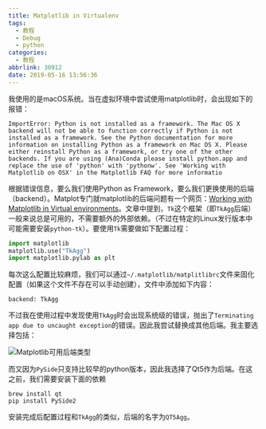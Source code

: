 ```yaml
---
title: Matplotlib in Virtualenv
tags:
  - 教程
  - Debug
  - python
categories:
  - 教程
abbrlink: 30912
date: 2019-05-16 13:56:36
---
```


我使用的是macOS系统。当在虚拟环境中尝试使用matplotlib时，会出现如下的报错：

```text
ImportError: Python is not installed as a framework. The Mac OS X backend will not be able to function correctly if Python is not installed as a framework. See the Python documentation for more information on installing Python as a framework on Mac OS X. Please either reinstall Python as a framework, or try one of the other backends. If you are using (Ana)Conda please install python.app and replace the use of 'python' with 'pythonw'. See 'Working with Matplotlib on OSX' in the Matplotlib FAQ for more informatio
```

<!--more-->

根据错误信息，要么我们使用Python as Framework，要么我们更换使用的后端（backend）。Matplot专门就matplotlib的后端问题有一个网页：[Working with Matplotlib in Virtual environments](https://matplotlib.org/faq/virtualenv_faq.html)。文章中提到，`Tk`这个框架（即`TkAgg`后端）一般来说总是可用的，不需要额外的外部依赖。（不过在特定的Linux发行版本中可能需要安装`python-tk`）。要使用`Tk`需要做如下配置过程：

```python
import matplotlib
matplotlib.use("TkAgg")
import matplotlib.pylab as plt
```

每次这么配置比较麻烦，我们可以通过`~/.matplotlib/matplitlibrc`文件来固化配置（如果这个文件不存在可以手动创建），文件中添加如下内容：

```text
backend: TkAgg
```

不过我在使用过程中发现使用`TkAgg`时会出现系统级的错误，抛出了`Terminating app due to uncaught exception`的错误。因此我尝试替换成其他后端。我主要选择包括：

![Matplotlib可用后端类型](https://imgs.codewoody.com/uploads/big/bdd0f72aede5a20bf5378bc373287e55.png)

而又因为`PySide`只支持比较早的python版本，因此我选择了Qt5作为后端。在这之前，我们需要安装下面的依赖

```shell
brew install qt
pip install PySide2
```

安装完成后配置过程和`TkAgg`的类似，后端的名字为`QT5Agg`。
